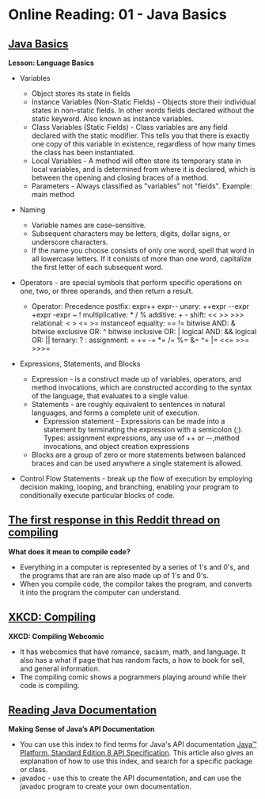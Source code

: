 # Online Reading: 01 - Java Basics

## [Java Basics](https://docs.oracle.com/javase/tutorial/java/nutsandbolts/index.html)

**Lesson: Language Basics**
* Variables 
  - Object stores its state in fields
  - Instance Variables (Non-Static Fields) - Objects store their individual states in non-static fields. In other words fields declared without the static keyword. Also known as instance variables.
  - Class Variables (Static Fields) - Class variables are any field declared with the static modifier. This tells you that there is exactly one copy of this variable in existence, regardless of how many times the class has been instantiated. 
  - Local Variables - A method will often store its temporary state in local variables, and is determined from where it is declared, which is between the opening and closing braces of a method.
  - Parameters - Always classified as "variables" not "fields". Example: main method
* Naming
  - Variable names are case-sensitive. 
  - Subsequent characters may be letters, digits, dollar signs, or underscore characters. 
  - If the name you choose consists of only one word, spell that word in all lowercase letters. If it consists of more than one word, capitalize the first letter of each subsequent word. 
  
* Operators - are special symbols that perform specific operations on one, two, or three operands, and then return a result.
  - Operator: Precedence
    postfix: 	expr++ expr--
    unary: 	++expr --expr +expr -expr ~ !
    multiplicative:	* / % 
    additive:	+ -
    shift:	<< >> >>>
    relational:	< > <= >= instanceof
    equality:	== !=
    bitwise AND:	&
    bitwise exclusive OR:	^
    bitwise inclusive OR:	|
    logical AND:	&&
    logical OR:	||
    ternary:	? :
    assignment:	= += -= *= /= %= &= ^= |= <<= >>= >>>=

* Expressions, Statements, and Blocks
  - Expression - is a construct made up of variables, operators, and method invocations, which are constructed according to the syntax of the language, that evaluates to a single value. 
  - Statements - are roughly equivalent to sentences in natural languages, and forms a complete unit of execution. 
    * Expression statement - Expressions can be made into a statement by terminating the expression with a semicolon (;). Types: assignment expressions, any use of ++ or --,method invocations, and object creation expressions
  - Blocks are a group of zero or more statements between balanced braces and can be used anywhere a single statement is allowed. 

* Control Flow Statements - break up the flow of execution by employing decision making, looping, and branching, enabling your program to conditionally execute particular blocks of code. 

## [The first response in this Reddit thread on compiling](https://www.reddit.com/r/explainlikeimfive/comments/233dq5/eli5_what_does_it_mean_to_compile_code/)

**What does it mean to compile code?**
* Everything in a computer is represented by a series of 1's and 0's, and the programs that are ran are also made up of 1's and 0's.
* When you compile code, the compilor takes the program, and converts it into the program the computer can understand.

## [XKCD: Compiling](https://xkcd.com/303/)

**XKCD: Compiling Webcomic**
* It has webcomics that have romance, sacasm, math, and language. It also has a what if page that has random facts, a how to book for sell, and general information.
* The compiling comic shows a pogrammers playing around while their code is compiling.

## [Reading Java Documentation](https://www.dummies.com/programming/java/making-sense-of-javas-api-documentation/)

**Making Sense of Java’s API Documentation**
* You can use this index to find terms for Java's API documentation [Java™ Platform, Standard Edition 8
API Specification](https://docs.oracle.com/javase/8/docs/api/). This article also gives an explanation of how to use this index, and search for a specific package or class. 
* javadoc - use this to create the API documentation, and can use the javadoc program to create your own documentation. 
